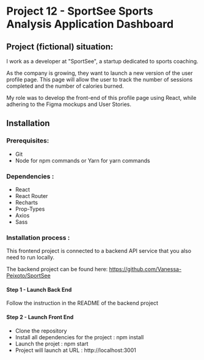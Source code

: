 # Project 12 - SportSee Sports Analysis Application Dashboard

## Project (fictional) situation:

I work as a developer at "SportSee", a startup dedicated to sports coaching.

As the company is growing, they want to launch a new version of the user profile page. This page will allow the user to track the number of sessions completed and the number of calories burned.

My role was to develop the front-end of this profile page using React, while adhering to the Figma mockups and User Stories.

## Installation

### Prerequisites:

- Git
- Node for npm commands or Yarn for yarn commands

### Dependencies :

- React
- React Router
- Recharts
- Prop-Types
- Axios
- Sass

### Installation process :

This frontend project is connected to a backend API service that you also need to run locally.

The backend project can be found here: https://github.com/Vanessa-Peixoto/SportSee

#### Step 1 - Launch Back End

Follow the instruction in the README of the backend project

#### Step 2 - Launch Front End

- Clone the repository
- Install all dependencies for the project : npm install 
- Launch the projet : npm start
- Project will launch at URL : http://localhost:3001


